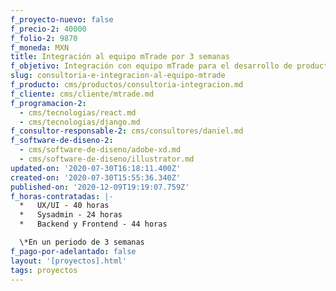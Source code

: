 ```yaml
---
f_proyecto-nuevo: false
f_precio-2: 40000
f_folio-2: 9870
f_moneda: MXN
title: Integración al equipo mTrade por 3 semanas
f_objetivo: Integración con equipo mTrade para el desarrollo de producto digital.
slug: consultoria-e-integracion-al-equipo-mtrade
f_producto: cms/productos/consultoria-integracion.md
f_cliente: cms/cliente/mtrade.md
f_programacion-2:
  - cms/tecnologias/react.md
  - cms/tecnologias/django.md
f_consultor-responsable-2: cms/consultores/daniel.md
f_software-de-diseno-2:
  - cms/software-de-diseno/adobe-xd.md
  - cms/software-de-diseno/illustrator.md
updated-on: '2020-07-30T16:18:11.400Z'
created-on: '2020-07-30T15:55:36.340Z'
published-on: '2020-12-09T19:19:07.759Z'
f_horas-contratadas: |-
  *   UX/UI - 40 horas
  *   Sysadmin - 24 horas
  *   Backend y Frontend - 44 horas

  \*En un periodo de 3 semanas
f_pago-por-adelantado: false
layout: '[proyectos].html'
tags: proyectos
---
```



